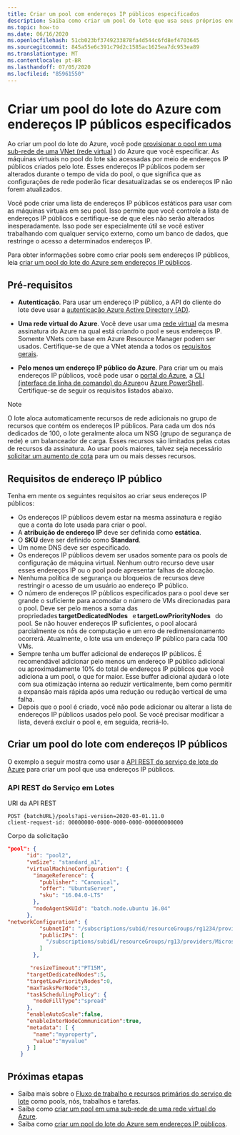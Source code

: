 ```yaml
---
title: Criar um pool com endereços IP públicos especificados
description: Saiba como criar um pool do lote que usa seus próprios endereços IP públicos.
ms.topic: how-to
ms.date: 06/16/2020
ms.openlocfilehash: 51cb023bf3749233878fa4d544c6fd8ef4703645
ms.sourcegitcommit: 845a55e6c391c79d2c1585ac1625ea7dc953ea89
ms.translationtype: MT
ms.contentlocale: pt-BR
ms.lasthandoff: 07/05/2020
ms.locfileid: "85961550"
---
```

# <a name="create-an-azure-batch-pool-with-specified-public-ip-addresses"></a>Criar um pool do lote do Azure com endereços IP públicos especificados

Ao criar um pool do lote do Azure, você pode [provisionar o pool em uma sub-rede de uma VNet (rede virtual](batch-virtual-network.md) ) do Azure que você especificar. As máquinas virtuais no pool do lote são acessadas por meio de endereços IP públicos criados pelo lote. Esses endereços IP públicos podem ser alterados durante o tempo de vida do pool, o que significa que as configurações de rede poderão ficar desatualizadas se os endereços IP não forem atualizados.

Você pode criar uma lista de endereços IP públicos estáticos para usar com as máquinas virtuais em seu pool. Isso permite que você controle a lista de endereços IP públicos e certifique-se de que eles não serão alterados inesperadamente. Isso pode ser especialmente útil se você estiver trabalhando com qualquer serviço externo, como um banco de dados, que restringe o acesso a determinados endereços IP.

Para obter informações sobre como criar pools sem endereços IP públicos, leia [criar um pool do lote do Azure sem endereços IP públicos](./batch-pool-no-public-ip-address.md).

## <a name="prerequisites"></a>Pré-requisitos

- **Autenticação**. Para usar um endereço IP público, a API do cliente do lote deve usar a [autenticação Azure Active Directory (AD)](batch-aad-auth.md).

- **Uma rede virtual do Azure**. Você deve usar uma [rede virtual](batch-virtual-network.md) da mesma assinatura do Azure na qual está criando o pool e seus endereços IP. Somente VNets com base em Azure Resource Manager podem ser usados. Certifique-se de que a VNet atenda a todos os [requisitos gerais](batch-virtual-network.md#vnet-requirements).

- **Pelo menos um endereço IP público do Azure**. Para criar um ou mais endereços IP públicos, você pode usar o [portal do Azure](../virtual-network/virtual-network-public-ip-address.md#create-a-public-ip-address), a [CLI (interface de linha de comando) do Azure](/cli/azure/network/public-ip?view=azure-cli-latest#az-network-public-ip-create)ou [Azure PowerShell](/powershell/module/az.network/new-azpublicipaddress). Certifique-se de seguir os requisitos listados abaixo.

> [!NOTE]
> O lote aloca automaticamente recursos de rede adicionais no grupo de recursos que contém os endereços IP públicos. Para cada um dos nós dedicados de 100, o lote geralmente aloca um NSG (grupo de segurança de rede) e um balanceador de carga. Esses recursos são limitados pelas cotas de recursos da assinatura. Ao usar pools maiores, talvez seja necessário [solicitar um aumento de cota](batch-quota-limit.md#increase-a-quota) para um ou mais desses recursos.

## <a name="public-ip-address-requirements"></a>Requisitos de endereço IP público

Tenha em mente os seguintes requisitos ao criar seus endereços IP públicos:

- Os endereços IP públicos devem estar na mesma assinatura e região que a conta do lote usada para criar o pool.
- A **atribuição de endereço IP** deve ser definida como **estática**.
- O **SKU** deve ser definido como **Standard**.
- Um nome DNS deve ser especificado.
- Os endereços IP públicos devem ser usados somente para os pools de configuração de máquina virtual. Nenhum outro recurso deve usar esses endereços IP ou o pool pode apresentar falhas de alocação.
- Nenhuma política de segurança ou bloqueios de recursos deve restringir o acesso de um usuário ao endereço IP público.
- O número de endereços IP públicos especificados para o pool deve ser grande o suficiente para acomodar o número de VMs direcionadas para o pool. Deve ser pelo menos a soma das propriedades **targetDedicatedNodes**   e **targetLowPriorityNodes**   do pool. Se não houver endereços IP suficientes, o pool alocará parcialmente os nós de computação e um erro de redimensionamento ocorrerá. Atualmente, o lote usa um endereço IP público para cada 100 VMs.
- Sempre tenha um buffer adicional de endereços IP públicos. É recomendável adicionar pelo menos um endereço IP público adicional ou aproximadamente 10% do total de endereços IP públicos que você adiciona a um pool, o que for maior. Esse buffer adicional ajudará o lote com sua otimização interna ao reduzir verticalmente, bem como permitir a expansão mais rápida após uma redução ou redução vertical de uma falha.
- Depois que o pool é criado, você não pode adicionar ou alterar a lista de endereços IP públicos usados pelo pool. Se você precisar modificar a lista, deverá excluir o pool e, em seguida, recriá-lo.

## <a name="create-a-batch-pool-with-public-ip-addresses"></a>Criar um pool do lote com endereços IP públicos

O exemplo a seguir mostra como usar a [API REST do serviço de lote do Azure](/rest/api/batchservice/pool/add) para criar um pool que usa endereços IP públicos.

### <a name="batch-service-rest-api"></a>API REST do Serviço em Lotes

URI da API REST

```http
POST {batchURL}/pools?api-version=2020-03-01.11.0
client-request-id: 00000000-0000-0000-0000-000000000000
```

Corpo da solicitação

```json
"pool": {
      "id": "pool2",
      "vmSize": "standard_a1",
      "virtualMachineConfiguration": {
        "imageReference": {
          "publisher": "Canonical",
          "offer": "UbuntuServer",
          "sku": "16.04.0-LTS"
        },
        "nodeAgentSKUId": "batch.node.ubuntu 16.04"
      },
"networkConfiguration": {
          "subnetId": "/subscriptions/subid/resourceGroups/rg1234/providers/Microsoft.Network/virtualNetworks/network1234/subnets/subnet123",
          "publicIPs": [
            "/subscriptions/subid1/resourceGroups/rg13/providers/Microsoft.Network/publicIPAddresses/ip135"
          ]
        },

       "resizeTimeout":"PT15M",
      "targetDedicatedNodes":5,
      "targetLowPriorityNodes":0,
      "maxTasksPerNode":3,
      "taskSchedulingPolicy": {
        "nodeFillType":"spread"
      }, 
      "enableAutoScale":false,
      "enableInterNodeCommunication":true,
      "metadata": [ {
        "name":"myproperty",
        "value":"myvalue"
      } ]
    }
```

## <a name="next-steps"></a>Próximas etapas

- Saiba mais sobre o [Fluxo de trabalho e recursos primários do serviço de lote](batch-service-workflow-features.md) como pools, nós, trabalhos e tarefas.
- Saiba como [criar um pool em uma sub-rede de uma rede virtual do Azure](batch-virtual-network.md).
- Saiba como [criar um pool do lote do Azure sem endereços IP públicos](./batch-pool-no-public-ip-address.md).

